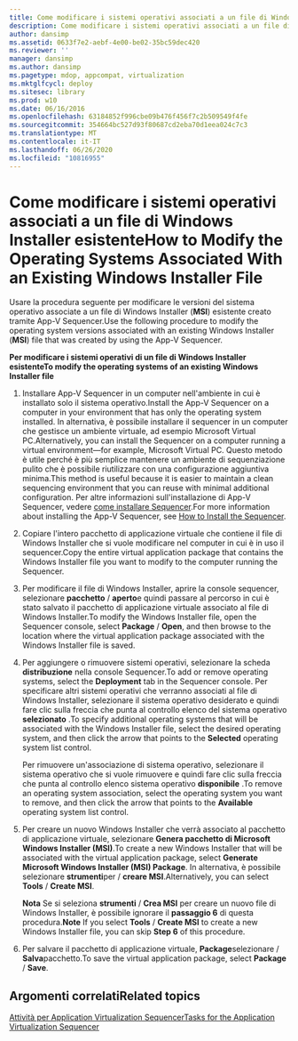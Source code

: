 ```yaml
---
title: Come modificare i sistemi operativi associati a un file di Windows Installer esistente
description: Come modificare i sistemi operativi associati a un file di Windows Installer esistente
author: dansimp
ms.assetid: 0633f7e2-aebf-4e00-be02-35bc59dec420
ms.reviewer: ''
manager: dansimp
ms.author: dansimp
ms.pagetype: mdop, appcompat, virtualization
ms.mktglfcycl: deploy
ms.sitesec: library
ms.prod: w10
ms.date: 06/16/2016
ms.openlocfilehash: 63184852f996cbe09b476f456f7c2b509549f4fe
ms.sourcegitcommit: 354664bc527d93f80687cd2eba70d1eea024c7c3
ms.translationtype: MT
ms.contentlocale: it-IT
ms.lasthandoff: 06/26/2020
ms.locfileid: "10816955"
---
```

# <span data-ttu-id="ae509-103">Come modificare i sistemi operativi associati a un file di Windows Installer esistente</span><span class="sxs-lookup"><span data-stu-id="ae509-103">How to Modify the Operating Systems Associated With an Existing Windows Installer File</span></span>


<span data-ttu-id="ae509-104">Usare la procedura seguente per modificare le versioni del sistema operativo associate a un file di Windows Installer (**MSI**) esistente creato tramite App-V Sequencer.</span><span class="sxs-lookup"><span data-stu-id="ae509-104">Use the following procedure to modify the operating system versions associated with an existing Windows Installer (**MSI**) file that was created by using the App-V Sequencer.</span></span>

**<span data-ttu-id="ae509-105">Per modificare i sistemi operativi di un file di Windows Installer esistente</span><span class="sxs-lookup"><span data-stu-id="ae509-105">To modify the operating systems of an existing Windows Installer file</span></span>**

1.  <span data-ttu-id="ae509-106">Installare App-V Sequencer in un computer nell'ambiente in cui è installato solo il sistema operativo.</span><span class="sxs-lookup"><span data-stu-id="ae509-106">Install the App-V Sequencer on a computer in your environment that has only the operating system installed.</span></span> <span data-ttu-id="ae509-107">In alternativa, è possibile installare il sequencer in un computer che gestisce un ambiente virtuale, ad esempio Microsoft Virtual PC.</span><span class="sxs-lookup"><span data-stu-id="ae509-107">Alternatively, you can install the Sequencer on a computer running a virtual environment—for example, Microsoft Virtual PC.</span></span> <span data-ttu-id="ae509-108">Questo metodo è utile perché è più semplice mantenere un ambiente di sequenziazione pulito che è possibile riutilizzare con una configurazione aggiuntiva minima.</span><span class="sxs-lookup"><span data-stu-id="ae509-108">This method is useful because it is easier to maintain a clean sequencing environment that you can reuse with minimal additional configuration.</span></span> <span data-ttu-id="ae509-109">Per altre informazioni sull'installazione di App-V Sequencer, vedere [come installare Sequencer](how-to-install-the-sequencer.md).</span><span class="sxs-lookup"><span data-stu-id="ae509-109">For more information about installing the App-V Sequencer, see [How to Install the Sequencer](how-to-install-the-sequencer.md).</span></span>

2.  <span data-ttu-id="ae509-110">Copiare l'intero pacchetto di applicazione virtuale che contiene il file di Windows Installer che si vuole modificare nel computer in cui è in uso il sequencer.</span><span class="sxs-lookup"><span data-stu-id="ae509-110">Copy the entire virtual application package that contains the Windows Installer file you want to modify to the computer running the Sequencer.</span></span>

3.  <span data-ttu-id="ae509-111">Per modificare il file di Windows Installer, aprire la console sequencer, selezionare **pacchetto**  /  **aperto**e quindi passare al percorso in cui è stato salvato il pacchetto di applicazione virtuale associato al file di Windows Installer.</span><span class="sxs-lookup"><span data-stu-id="ae509-111">To modify the Windows Installer file, open the Sequencer console, select **Package** / **Open**, and then browse to the location where the virtual application package associated with the Windows Installer file is saved.</span></span>

4.  <span data-ttu-id="ae509-112">Per aggiungere o rimuovere sistemi operativi, selezionare la scheda **distribuzione** nella console Sequencer.</span><span class="sxs-lookup"><span data-stu-id="ae509-112">To add or remove operating systems, select the **Deployment** tab in the Sequencer console.</span></span> <span data-ttu-id="ae509-113">Per specificare altri sistemi operativi che verranno associati al file di Windows Installer, selezionare il sistema operativo desiderato e quindi fare clic sulla freccia che punta al controllo elenco del sistema operativo **selezionato** .</span><span class="sxs-lookup"><span data-stu-id="ae509-113">To specify additional operating systems that will be associated with the Windows Installer file, select the desired operating system, and then click the arrow that points to the **Selected** operating system list control.</span></span>

    <span data-ttu-id="ae509-114">Per rimuovere un'associazione di sistema operativo, selezionare il sistema operativo che si vuole rimuovere e quindi fare clic sulla freccia che punta al controllo elenco sistema operativo **disponibile** .</span><span class="sxs-lookup"><span data-stu-id="ae509-114">To remove an operating system association, select the operating system you want to remove, and then click the arrow that points to the **Available** operating system list control.</span></span>

5.  <span data-ttu-id="ae509-115">Per creare un nuovo Windows Installer che verrà associato al pacchetto di applicazione virtuale, selezionare **Genera pacchetto di Microsoft Windows Installer (MSI)**.</span><span class="sxs-lookup"><span data-stu-id="ae509-115">To create a new Windows Installer that will be associated with the virtual application package, select **Generate Microsoft Windows Installer (MSI) Package**.</span></span> <span data-ttu-id="ae509-116">In alternativa, è possibile selezionare **strumenti**per  /  **creare MSI**.</span><span class="sxs-lookup"><span data-stu-id="ae509-116">Alternatively, you can select **Tools** / **Create MSI**.</span></span>

    <span data-ttu-id="ae509-117">**Nota**  Se si seleziona **strumenti** / **Crea MSI** per creare un nuovo file di Windows Installer, è possibile ignorare il **passaggio 6** di questa procedura.</span><span class="sxs-lookup"><span data-stu-id="ae509-117">**Note** If you select **Tools** / **Create MSI** to create a new Windows Installer file, you can skip **Step 6** of this procedure.</span></span>

     

6.  <span data-ttu-id="ae509-118">Per salvare il pacchetto di applicazione virtuale, **Package**selezionare  /  **Salva**pacchetto.</span><span class="sxs-lookup"><span data-stu-id="ae509-118">To save the virtual application package, select **Package** / **Save**.</span></span>

## <span data-ttu-id="ae509-119">Argomenti correlati</span><span class="sxs-lookup"><span data-stu-id="ae509-119">Related topics</span></span>


[<span data-ttu-id="ae509-120">Attività per Application Virtualization Sequencer</span><span class="sxs-lookup"><span data-stu-id="ae509-120">Tasks for the Application Virtualization Sequencer</span></span>](tasks-for-the-application-virtualization-sequencer.md)

 

 





